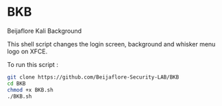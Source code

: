 # BKB
Beijaflore Kali Background

This shell script changes the login screen, background and whisker menu logo on XFCE.

To run this script :

```sh
git clone https://github.com/Beijaflore-Security-LAB/BKB
cd BKB  
chmod +x BKB.sh  
./BKB.sh  
```
